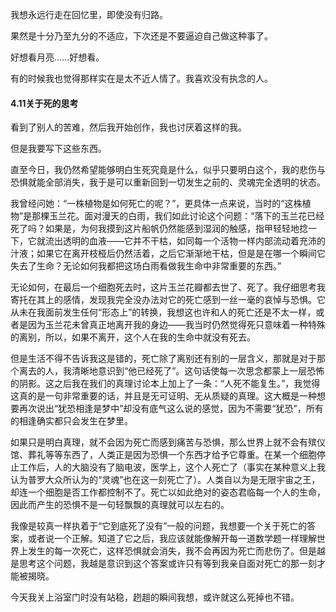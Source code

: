 我想永远行走在回忆里，即使没有归路。

果然是十分乃至九分的不适应，下次还是不要逼迫自己做这种事了。

好想看月亮……好想看。

有的时候我也觉得那样实在是太不近人情了。我喜欢没有执念的人。

#### 4.11关于死的思考


看到了别人的苦难，然后我开始创作，我也讨厌着这样的我。

但是我要写下这些东西。

直至今日，我仍然希望能够明白生死究竟是什么，似乎只要明白这个，我的悲伤与恐惧就能全部消失，我于是可以重新回到一切发生之前的、灵魂完全透明的状态。

我曾经问她：“一株植物是如何死亡的呢？”，更具体一点来说，当时的“这株植物”是那棵玉兰花。面对漫天的白雨，我们如此讨论这个问题：“落下的玉兰花已经死了吗？如果是，为何我摸到这片船帆仍然能感到湿润的触感，指甲轻轻地捻一下，它就流出透明的血液——它并不干枯，如同每一个活物一样内部流动着充沛的汁液；如果它在离开枝桠后仍然活着，之后它渐渐地干枯，但是是在哪一个瞬间它失去了生命？无论如何我都把这场白雨看做我生命中非常重要的东西。”

无论如何，在最后一个细胞死去时，这片玉兰花瓣都去世了、死了。我仔细思考我寄托在其上的感情，发现我完全没办法对它的死亡感到一丝一毫的哀悼与恐惧。它从未在我面前发生任何“形态上”的转换，我想这也许和人的死亡还是不太一样，或者是因为玉兰花未曾真正地离开我的身边——我当时仍然觉得死只意味着一种特殊的离别，所以，如果不离开，这个人在我的生命中就没有死去。

但是生活不得不告诉我这是错的，死亡除了离别还有别的一层含义，那就是对于那个离去的人，我清晰地意识到“他已经死了”。这句话使每一次思念都蒙上一层恐怖的阴影。这之后我在我们的真理讨论本上加上了一条：“人死不能复生。”，我觉得这真的是一句非常重要的话，并且是无可证明、无从质疑的真理。这大概是一种想要再次说出“犹恐相逢是梦中”却没有底气这么说的感觉，因为不需要“犹恐”，所有的相逢确实都只会发生在梦里。

如果只是明白真理，就不会因为死亡而感到痛苦与恐惧，那么世界上就不会有殡仪馆、葬礼等等东西了，人类正是因为恐惧一个东西才给予它尊重。在某一个细胞停止工作后，人的大脑没有了脑电波，医学上，这个人死亡了（事实在某种意义上我认为普罗大众所认为的“灵魂”也在这一刻死亡了）。人类自以为是无限宇宙之王，却连一个细胞是否工作都控制不了。死亡以如此绝对的姿态君临每一个人的生命，因此而产生的恐惧不是一句轻飘飘的真理就可以左右的。

我像是较真一样执着于“它到底死了没有”一般的问题，我想要一个关于死亡的答案，或者说一个正解。知道了它之后，我应该就能像解开每一道数学题一样理解世界上发生的每一次死亡，这样恐惧就会消失，我不会再因为死亡而悲伤了。但是越是思考这个问题，我越是意识到这个答案或许只有等到我亲自面对死亡的那一刻才能被揭晓。

今天我关上浴室门时没有站稳，趔趄的瞬间我想，或许就这么死掉也不错。